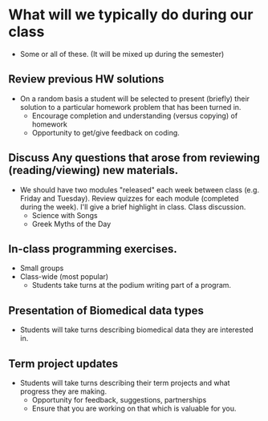 # What will we typically do during our class

* Some or all of these. (It will be mixed up during the semester)

## Review previous HW solutions
* On a random basis a student will be selected to present (briefly) their solution to a particular homework problem that has been turned in.
    * Encourage completion and understanding (versus copying) of homework
    * Opportunity to get/give feedback on coding.

## Discuss Any questions that arose from reviewing (reading/viewing) new materials.

* We should have two modules "released" each week between class (e.g. Friday and Tuesday). Review quizzes for each module (completed during the week). I'll give a brief highlight in class. Class discussion.
    * Science with Songs
    * Greek Myths of the Day
## In-class programming exercises.
* Small groups
* Class-wide (most popular)
    * Students take turns at the podium writing part of a program.
## Presentation of Biomedical data types
* Students will take turns describing biomedical data they are interested in.
## Term project updates
* Students will take turns describing their term projects and what progress they are making.
    * Opportunity for feedback, suggestions, partnerships
    * Ensure that you are working on that which is valuable for you.
